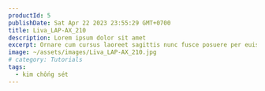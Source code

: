 ```yaml
---
productId: 5
publishDate: Sat Apr 22 2023 23:55:29 GMT+0700
title: Liva_LAP-AX_210
description: Lorem ipsum dolor sit amet
excerpt: Ornare cum cursus laoreet sagittis nunc fusce posuere per euismod dis vehicula a, semper fames lacus maecenas
image: ~/assets/images/Liva_LAP-AX_210.jpg
# category: Tutorials
tags:
  - kim chống sét
---
```

